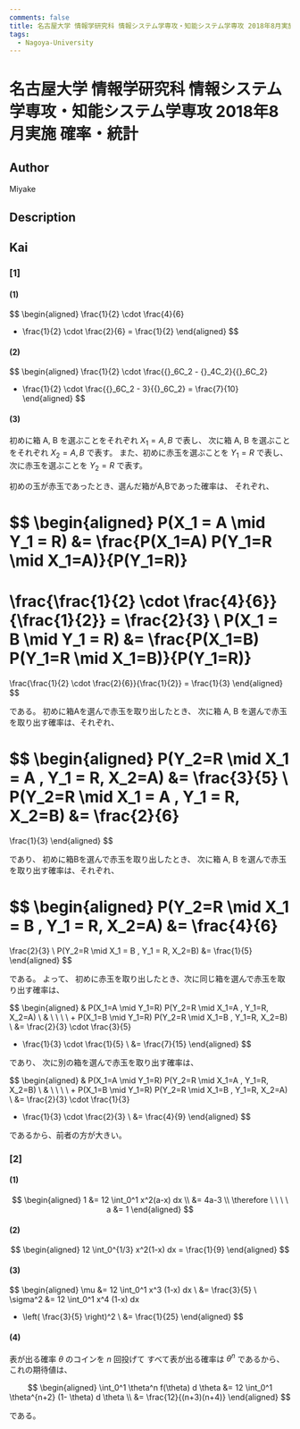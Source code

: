 ```yaml
---
comments: false
title: 名古屋大学 情報学研究科 情報システム学専攻・知能システム学専攻 2018年8月実施 確率・統計
tags:
  - Nagoya-University
---
```

# 名古屋大学 情報学研究科 情報システム学専攻・知能システム学専攻 2018年8月実施 確率・統計

## **Author**
Miyake

## **Description**

## **Kai**
### \[1\]
#### (1)

$$
  \begin{aligned}
  \frac{1}{2} \cdot \frac{4}{6}
  + \frac{1}{2} \cdot \frac{2}{6}
  = \frac{1}{2}
  \end{aligned}
$$

#### (2)

$$
  \begin{aligned}
  \frac{1}{2} \cdot \frac{{}_6C_2 - {}_4C_2}{{}_6C_2}
  + \frac{1}{2} \cdot \frac{{}_6C_2 - 3}{{}_6C_2}
  = \frac{7}{10}
  \end{aligned}
$$

#### (3)
初めに箱 A, B を選ぶことをそれぞれ $X_1=A,B$ で表し、
次に箱 A, B を選ぶことをそれぞれ $X_2=A,B$ で表す。
また、初めに赤玉を選ぶことを $Y_1=R$ で表し、
次に赤玉を選ぶことを $Y_2=R$ で表す。

初めの玉が赤玉であったとき、選んだ箱がA,Bであった確率は、
それぞれ、

$$
\begin{aligned}
P(X_1 = A \mid Y_1 = R)
&=
\frac{P(X_1=A) P(Y_1=R \mid X_1=A)}{P(Y_1=R)}
=
\frac{\frac{1}{2} \cdot \frac{4}{6}}{\frac{1}{2}}
= \frac{2}{3}
\\
P(X_1 = B \mid Y_1 = R)
&=
\frac{P(X_1=B) P(Y_1=R \mid X_1=B)}{P(Y_1=R)}
=
\frac{\frac{1}{2} \cdot \frac{2}{6}}{\frac{1}{2}}
= \frac{1}{3}
\end{aligned}
$$

である。
初めに箱Aを選んで赤玉を取り出したとき、
次に箱 A, B を選んで赤玉を取り出す確率は、それぞれ、

$$
\begin{aligned}
P(Y_2=R \mid X_1 = A , Y_1 = R, X_2=A)
&=
\frac{3}{5}
\\
P(Y_2=R \mid X_1 = A , Y_1 = R, X_2=B)
&=
\frac{2}{6}
=
\frac{1}{3}
\end{aligned}
$$

であり、
初めに箱Bを選んで赤玉を取り出したとき、
次に箱 A, B を選んで赤玉を取り出す確率は、それぞれ、

$$
\begin{aligned}
P(Y_2=R \mid X_1 = B , Y_1 = R, X_2=A)
&=
\frac{4}{6}
=
\frac{2}{3}
\\
P(Y_2=R \mid X_1 = B , Y_1 = R, X_2=B)
&=
\frac{1}{5}
\end{aligned}
$$

である。
よって、
初めに赤玉を取り出したとき、次に同じ箱を選んで赤玉を取り出す確率は、

$$
\begin{aligned}
&
P(X_1=A \mid Y_1=R)
P(Y_2=R \mid X_1=A , Y_1=R, X_2=A)
\\
& \ \ \ \ +
P(X_1=B \mid Y_1=R)
P(Y_2=R \mid X_1=B , Y_1=R, X_2=B)
\\
&=
\frac{2}{3} \cdot \frac{3}{5}
+ \frac{1}{3} \cdot \frac{1}{5}
\\
&=
\frac{7}{15}
\end{aligned}
$$

であり、
次に別の箱を選んで赤玉を取り出す確率は、

$$
\begin{aligned}
&
P(X_1=A \mid Y_1=R)
P(Y_2=R \mid X_1=A , Y_1=R, X_2=B)
\\
& \ \ \ \ +
P(X_1=B \mid Y_1=R)
P(Y_2=R \mid X_1=B , Y_1=R, X_2=A)
\\
&=
\frac{2}{3} \cdot \frac{1}{3}
+ \frac{1}{3} \cdot \frac{2}{3}
\\
&=
\frac{4}{9}
\end{aligned}
$$

であるから、前者の方が大きい。

### \[2\]
#### (1)

$$
  \begin{aligned}
  1
  &=
  12 \int_0^1 x^2(a-x) dx
  \\
  &=
  4a-3
  \\
  \therefore \ \ \ \ 
  a &= 1
  \end{aligned}
$$

#### (2)

$$
  \begin{aligned}
  12 \int_0^{1/3} x^2(1-x) dx
  = \frac{1}{9}
  \end{aligned}
$$

#### (3)

$$
  \begin{aligned}
  \mu
  &=
  12 \int_0^1 x^3 (1-x) dx
  \\
  &= \frac{3}{5}
  \\
  \sigma^2
  &=
  12 \int_0^1 x^4 (1-x) dx
  - \left( \frac{3}{5} \right)^2
  \\
  &= \frac{1}{25}
  \end{aligned}
$$

#### (4)
表が出る確率 $\theta$ のコインを $n$ 回投げて
すべて表が出る確率は $\theta^n$ であるから、
これの期待値は、

$$
  \begin{aligned}
  \int_0^1 \theta^n f(\theta) d \theta
  &=
  12 \int_0^1 \theta^{n+2} (1- \theta) d \theta
  \\
  &=
  \frac{12}{(n+3)(n+4)}
  \end{aligned}
$$

である。